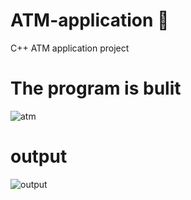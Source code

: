 # ATM-application 🧮
C++ ATM application project

# The program is bulit
![atm](https://user-images.githubusercontent.com/94834060/155868030-ce3127bc-93ed-4ec6-bf54-261b4c27978f.png)

# output
![output](https://user-images.githubusercontent.com/94834060/155868060-1f9ed67d-40fc-44b1-8478-2c405b5424bc.PNG)
